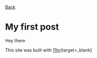[Back](../)

# My first post

Hey there

This site was built with [11ty](https://www.11ty.dev){target=_blank}